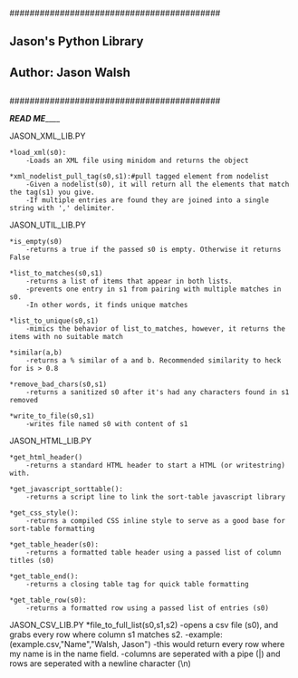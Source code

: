 ##########################################
##       Jason's Python Library         ##
##        Author: Jason Walsh           ##
##                                      ##
##########################################

_______________READ ME___________________

JASON_XML_LIB.PY
	
	*load_xml(s0):
		-Loads an XML file using minidom and returns the object

	*xml_nodelist_pull_tag(s0,s1):#pull tagged element from nodelist	
		-Given a nodelist(s0), it will return all the elements that match the tag(s1) you give.
		-If multiple entries are found they are joined into a single string with ',' delimiter.

JASON_UTIL_LIB.PY

	*is_empty(s0)
		-returns a true if the passed s0 is empty. Otherwise it returns False
	
	*list_to_matches(s0,s1)
		-returns a list of items that appear in both lists. 
		-prevents one entry in s1 from pairing with multiple matches in s0.
		-In other words, it finds unique matches
		
	*list_to_unique(s0,s1)
		-mimics the behavior of list_to_matches, however, it returns the items with no suitable match
	
	*similar(a,b)
		-returns a % similar of a and b. Recommended similarity to heck for is > 0.8
		
	*remove_bad_chars(s0,s1)
		-returns a sanitized s0 after it's had any characters found in s1 removed
	
	*write_to_file(s0,s1)
		-writes file named s0 with content of s1
	
JASON_HTML_LIB.PY
	
	*get_html_header()
		-returns a standard HTML header to start a HTML (or writestring) with.
		
	*get_javascript_sorttable():
		-returns a script line to link the sort-table javascript library
		
	*get_css_style():
		-returns a compiled CSS inline style to serve as a good base for sort-table formatting
		
	*get_table_header(s0):
		-returns a formatted table header using a passed list of column titles (s0)
	
	*get_table_end():
		-returns a closing table tag for quick table formatting
		
	*get_table_row(s0):
		-returns a formatted row using a passed list of entries (s0)
	
JASON_CSV_LIB.PY
	*file_to_full_list(s0,s1,s2)
		-opens a csv file (s0), and grabs every row where column s1 matches s2.
		-example: (example.csv,"Name","Walsh, Jason")
		-this would return every row where my name is in the name field.
-columns are seperated with a pipe (|) and rows are seperated with a newline character (\n)
